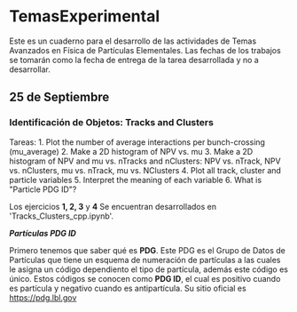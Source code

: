 # TemasExperimental
Este es un cuaderno para el desarrollo de las actividades de Temas Avanzados en Física de Partículas Elementales.
Las fechas de los trabajos se tomarán como la fecha de entrega de la tarea desarrollada y no a desarrollar. 

## 25 de Septiembre ##
### Identificación de Objetos: Tracks and Clusters ###

Tareas: 1. Plot the number of average interactions per bunch-crossing (mu_average) 
        2. Make a 2D histogram of NPV vs. mu
        3. Make a 2D histogram of NPV and mu vs. nTracks and nClusters: NPV vs. nTrack, NPV vs. nClusters, mu vs. nTrack, mu vs. NClusters
        4. Plot all track, cluster and particle variables
        5. Interpret the meaning of each variable
        6. What is "Particle PDG ID"?
        
Los ejercicios **1, 2, 3** y **4** Se encuentran desarrollados en 'Tracks_Clusters_cpp.ipynb'.
 
 ***Partículas PDG ID***

Primero tenemos que saber qué es **PDG**.  Este PDG es el Grupo de Datos de Partículas que tiene un esquema de numeración de partículas a las cuales le asigna un código dependiento el tipo de partícula, además este código es único. Estos códigos se conocen como **PDG ID**, el cual es positivo cuando es partícula y negativo cuando es antipartícula. Su sitio oficial es https://pdg.lbl.gov




